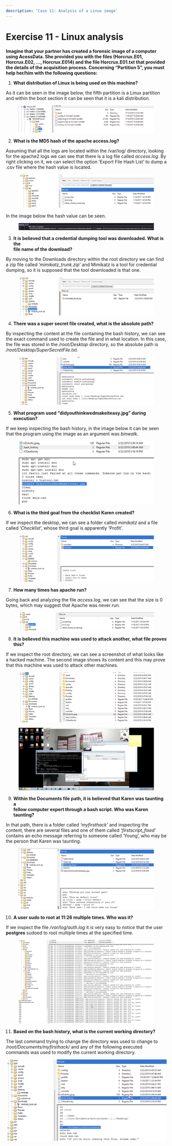 ```yaml
---
description: 'Case 11: Analysis of a Linux image'
---
```


# Exercise 11 - Linux analysis

**Imagine that your partner has created a forensic image of a computer using AcessData. She provided you with the files (Horcrux.E01, Horcrux.E02, ..., Horcrux.E014) and the file Horcrux.E01.txt that provided the details of the acquisition process. Concerning “Partition 5”, you must help her/him with the following questions:**

1. **What distribution of Linux is being used on this machine?**

As it can be seen in the image below, the fifth partition is a Linux partition and within the boot section it can be seen that it is a kali distribution.

<figure><img src="../.gitbook/assets/0 (4).png" alt=""><figcaption></figcaption></figure>

2. **What is the MD5 hash of the apache access.log?**

Assuming that all the logs are located within the /var/log/ directory, looking for the apache2 logs we can see that there is a log file called _access.log_. By right clicking on it, we can select the option ‘Export File Hash List’ to dump a .csv file where the hash value is located.

<figure><img src="../.gitbook/assets/1 (5).png" alt=""><figcaption></figcaption></figure>

In the image below the hash value can be seen.

<figure><img src="../.gitbook/assets/2 (7).png" alt=""><figcaption></figcaption></figure>

3. **It is believed that a credential dumping tool was downloaded. What is the**\
   **file name of the download?**

By moving to the Downloads directory within the root directory we can find a zip file called ‘_mimikatz\_trunk.zip’_ and Mimikatz is a tool for credential dumping, so it is supposed that the tool downloaded is that one.

<figure><img src="../.gitbook/assets/3 (10).png" alt=""><figcaption></figcaption></figure>

4. **There was a super secret file created, what is the absolute path?**

By inspecting the content at the file containing the bash history, we can see the exact command used to create the file and in what location. In this case, the file was stored in the _/root/Desktop_ directory, so the absolute path is _/root/Desktop/SuperSecretFile.txt._

<figure><img src="../.gitbook/assets/4 (11).png" alt=""><figcaption></figcaption></figure>

5. **What program used “didyouthinkwedmakeiteasy.jpg” during execution?**

If we keep inspecting the bash history, in the image below it can be seen that the program using the image as an argument was _binwalk_.

<figure><img src="../.gitbook/assets/5 (2).png" alt=""><figcaption></figcaption></figure>

6. **What is the third goal from the checklist Karen created?**

If we inspect the desktop, we can see a folder called _mimikatz_ and a file called ‘_Checklist_’, whose third goal is apparently ‘Profit’.

<figure><img src="../.gitbook/assets/6 (1).png" alt=""><figcaption></figcaption></figure>

7. **How many times has apache run?**

Going back and analyzing the file _access.log_, we can see that the size is 0 bytes, which may suggest that Apache was never run.

<figure><img src="../.gitbook/assets/7.png" alt=""><figcaption></figcaption></figure>

8. **It is believed this machine was used to attack another, what file proves**\
   **this?**

If we inspect the root directory, we can see a screenshot of what looks like a hacked machine. The second image shows its content and this may prove that this machine was used to attack other machines.

<figure><img src="../.gitbook/assets/8 (1).png" alt=""><figcaption></figcaption></figure>

<figure><img src="../.gitbook/assets/9.jpeg" alt=""><figcaption></figcaption></figure>

9. **Within the Documents file path, it is believed that Karen was taunting a**\
   **fellow computer expert through a bash script. Who was Karen taunting?**

In that path, there is a folder called _‘myfirsthack’_ and inspecting the content, there are several files and one of them called _‘firstscript\_fixed’_ contains an echo message referring to someone called ‘Young’, who may be the person that Karen was taunting.

<figure><img src="../.gitbook/assets/10.png" alt=""><figcaption></figcaption></figure>

10. **A user sudo to root at 11:26 multiple times. Who was it?**

If we inspect the file _/var/log/auth.log_ it is very easy to notice that the user **postgres** sudoed to root multiple times at the specified time.

<figure><img src="../.gitbook/assets/11.png" alt=""><figcaption></figcaption></figure>

11. **Based on the bash history, what is the current working directory?**

The last command trying to change the directory was used to change to _/root/Documents/myfirsthack/_ and any of the following executed commands was used to modify the current working directory.

![](<../.gitbook/assets/12 (1).png>)
